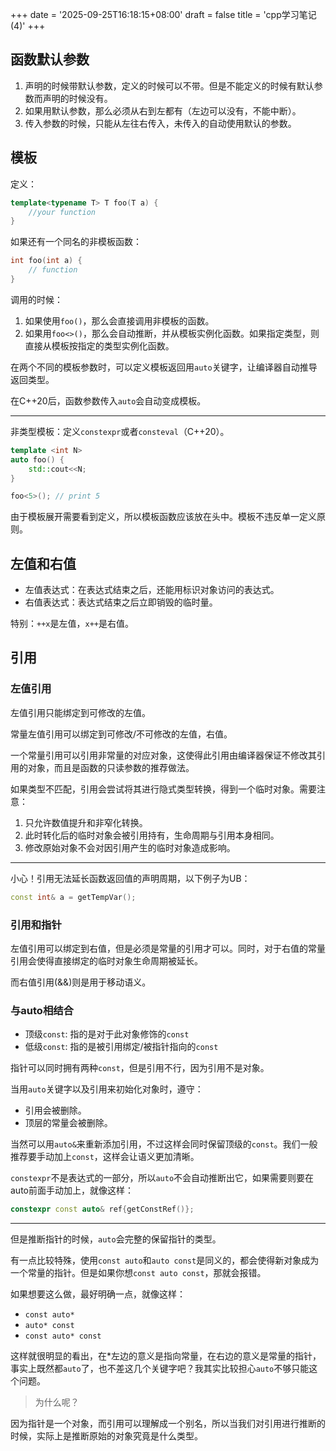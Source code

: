 +++
date = '2025-09-25T16:18:15+08:00'
draft = false
title = 'cpp学习笔记(4)'
+++

## 函数默认参数

1. 声明的时候带默认参数，定义的时候可以不带。但是不能定义的时候有默认参数而声明的时候没有。
2. 如果用默认参数，那么必须从右到左都有（左边可以没有，不能中断）。
3. 传入参数的时候，只能从左往右传入，未传入的自动使用默认的参数。

## 模板

定义：

```cpp
template<typename T> T foo(T a) {
    //your function
}
```

如果还有一个同名的非模板函数：

```cpp
int foo(int a) {
    // function
}
```

调用的时候：

1. 如果使用`foo()`，那么会直接调用非模板的函数。
2. 如果用`foo<>()`，那么会自动推断，并从模板实例化函数。如果指定类型，则直接从模板按指定的类型实例化函数。

在两个不同的模板参数时，可以定义模板返回用`auto`关键字，让编译器自动推导返回类型。

在C++20后，函数参数传入`auto`会自动变成模板。

---

非类型模板：定义`constexpr`或者`consteval`（C++20）。

```cpp
template <int N>
auto foo() {
    std::cout<<N;
}

foo<5>(); // print 5
```

由于模板展开需要看到定义，所以模板函数应该放在头中。模板不违反单一定义原则。

## 左值和右值

- 左值表达式：在表达式结束之后，还能用标识对象访问的表达式。
- 右值表达式：表达式结束之后立即销毁的临时量。

特别：`++x`是左值，`x++`是右值。

## 引用

### 左值引用

左值引用只能绑定到可修改的左值。

常量左值引用可以绑定到可修改/不可修改的左值，右值。

一个常量引用可以引用非常量的对应对象，这使得此引用由编译器保证不修改其引用的对象，而且是函数的只读参数的推荐做法。

如果类型不匹配，引用会尝试将其进行隐式类型转换，得到一个临时对象。需要注意：

1. 只允许数值提升和非窄化转换。
2. 此时转化后的临时对象会被引用持有，生命周期与引用本身相同。
3. 修改原始对象不会对因引用产生的临时对象造成影响。

---

小心！引用无法延长函数返回值的声明周期，以下例子为UB：

```cpp
const int& a = getTempVar();
```

### 引用和指针

左值引用可以绑定到右值，但是必须是常量的引用才可以。同时，对于右值的常量引用会使得直接绑定的临时对象生命周期被延长。

而右值引用(&&)则是用于移动语义。

### 与auto相结合

- 顶级`const`: 指的是对于此对象修饰的`const`
- 低级`const`: 指的是被引用绑定/被指针指向的`const`

指针可以同时拥有两种`const`，但是引用不行，因为引用不是对象。

当用`auto`关键字以及引用来初始化对象时，遵守：

- 引用会被删除。
- 顶层的常量会被删除。

当然可以用`auto&`来重新添加引用，不过这样会同时保留顶级的`const`。我们一般推荐要手动加上`const`，这样会让语义更加清晰。

`constexpr`不是表达式的一部分，所以`auto`不会自动推断出它，如果需要则要在auto前面手动加上，就像这样：

```cpp
constexpr const auto& ref{getConstRef()};
```

---

但是推断指针的时候，`auto`会完整的保留指针的类型。

有一点比较特殊，使用`const auto`和`auto const`是同义的，都会使得新对象成为一个常量的指针。但是如果你想`const auto const`，那就会报错。

如果想要这么做，最好明确一点，就像这样：

- `const auto*`
- `auto* const`
- `const auto* const`

这样就很明显的看出，在*左边的意义是指向常量，在右边的意义是常量的指针，事实上既然都`auto`了，也不差这几个关键字吧？我其实比较担心`auto`不够只能这个问题。

> 为什么呢？

因为指针是一个对象，而引用可以理解成一个别名，所以当我们对引用进行推断的时候，实际上是推断原始的对象究竟是什么类型。

